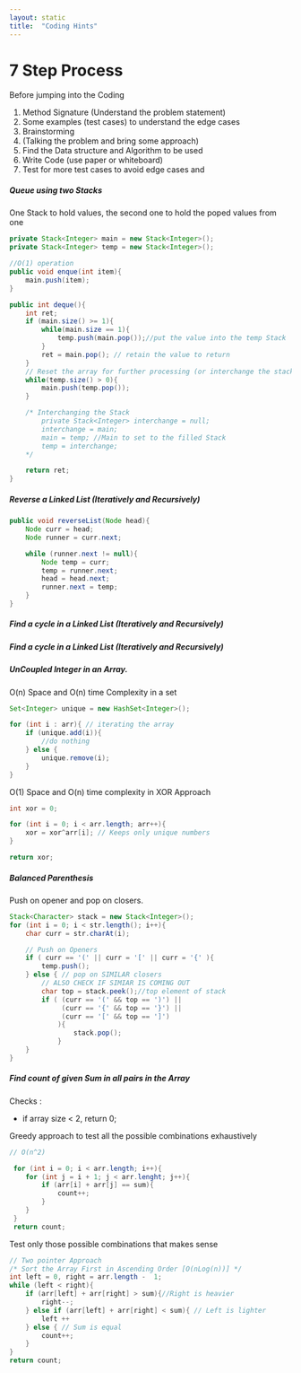 ```yaml
---
layout: static
title:  "Coding Hints"
---
```


# 7 Step Process

Before jumping into the Coding  
 1. Method Signature (Understand the problem statement)
 2. Some examples (test cases) to understand the edge cases
 3. Brainstorming 
 4. (Talking the problem and bring some approach)
 5. Find the Data structure and Algorithm to be used
 6. Write Code (use paper or whiteboard)
 7. Test for more test cases to avoid edge cases and 


##### Queue using two Stacks

One Stack to hold values, the second one to hold the poped values from one

```java
private Stack<Integer> main = new Stack<Integer>();
private Stack<Integer> temp = new Stack<Integer>();

//O(1) operation
public void enque(int item){
    main.push(item);
}

public int deque(){
    int ret;
    if (main.size() >= 1){
        while(main.size == 1){
            temp.push(main.pop());//put the value into the temp Stack
        }
        ret = main.pop(); // retain the value to return
    }
    // Reset the array for further processing (or interchange the stacks)
    while(temp.size() > 0){
        main.push(temp.pop());
    }

    /* Interchanging the Stack
        private Stack<Integer> interchange = null;
        interchange = main;
        main = temp; //Main to set to the filled Stack
        temp = interchange;
    */

    return ret;
}
```

##### Reverse a Linked List (Iteratively and Recursively)

```java
public void reverseList(Node head){
    Node curr = head;
    Node runner = curr.next;

    while (runner.next != null){
        Node temp = curr;
        temp = runner.next;
        head = head.next;
        runner.next = temp;
    }
}
```

##### Find a cycle in a Linked List (Iteratively and Recursively)

##### Find a cycle in a Linked List (Iteratively and Recursively)


##### UnCoupled Integer in an Array. 

O(n) Space and O(n) time Complexity in a set

```java
Set<Integer> unique = new HashSet<Integer>();

for (int i : arr){ // iterating the array
    if (unique.add(i)){
        //do nothing
    } else {
        unique.remove(i);
    }
}
```

O(1) Space and O(n) time complexity in XOR Approach

```java
int xor = 0;

for (int i = 0; i < arr.length; arr++){
    xor = xor^arr[i]; // Keeps only unique numbers
}

return xor;
```


##### Balanced Parenthesis

Push on opener and pop on closers.

```java
Stack<Character> stack = new Stack<Integer>(); 
for (int i = 0; i < str.length(); i++){
    char curr = str.charAt(i);

    // Push on Openers
    if ( curr == '(' || curr = '[' || curr = '{' ){
        temp.push();
    } else { // pop on SIMILAR closers
        // ALSO CHECK IF SIMIAR IS COMING OUT
        char top = stack.peek();//top element of stack 
        if ( (curr == '(' && top == ')') || 
             (curr == '{' && top == '}') ||
             (curr == '[' && top == ']')
            ){
                stack.pop();
            }
    }
}
```


##### Find count of given Sum in all pairs in the Array 

Checks : 

  * if array size < 2, return 0;

Greedy approach to test all the possible combinations exhaustively

```java
// O(n^2)

 for (int i = 0; i < arr.length; i++){
    for (int j = i + 1; j < arr.lenght; j++){
        if (arr[i] + arr[j] == sum){
            count++;
        }
    }
 }
 return count;
```

Test only those possible combinations that makes sense

``` java
// Two pointer Approach
/* Sort the Array First in Ascending Order [O(nLog(n))] */
int left = 0, right = arr.length -  1;
while (left < right){
    if (arr[left] + arr[right] > sum){//Right is heavier
        right--;
    } else if (arr[left] + arr[right] < sum){ // Left is lighter
        left ++
    } else { // Sum is equal
        count++;
    }
}
return count;
```
